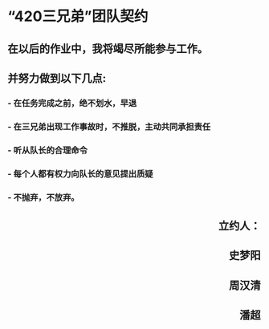 # “420三兄弟”团队契约
## 在以后的作业中，我将竭尽所能参与工作。
## 并努力做到以下几点:
### -	在任务完成之前，绝不划水，早退
### -	在三兄弟出现工作事故时，不推脱，主动共同承担责任
### -	听从队长的合理命令
### -	每个人都有权力向队长的意见提出质疑
### -	不抛弃，不放弃。
## <p align="right">立约人：</p>
## <p align="right">史梦阳</p>  
## <p align="right">周汉清</p>   
## <p align="right">潘超</p>

